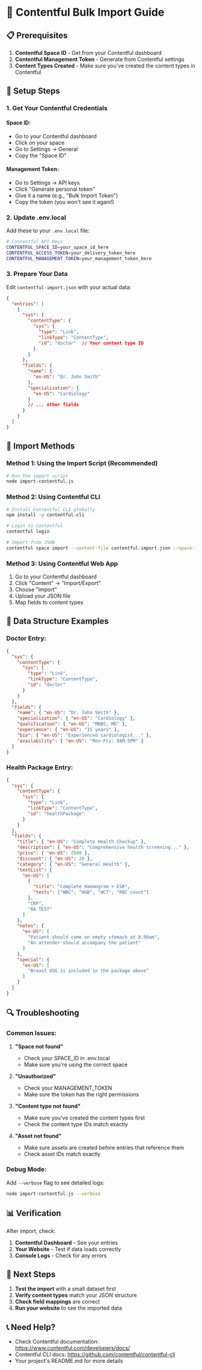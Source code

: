 # 🚀 Contentful Bulk Import Guide

## 📋 **Prerequisites**

1. **Contentful Space ID** - Get from your Contentful dashboard
2. **Contentful Management Token** - Generate from Contentful settings
3. **Content Types Created** - Make sure you've created the content types in Contentful

## 🔧 **Setup Steps**

### 1. **Get Your Contentful Credentials**

#### **Space ID:**
- Go to your Contentful dashboard
- Click on your space
- Go to Settings → General
- Copy the "Space ID"

#### **Management Token:**
- Go to Settings → API keys
- Click "Generate personal token"
- Give it a name (e.g., "Bulk Import Token")
- Copy the token (you won't see it again!)

### 2. **Update .env.local**

Add these to your `.env.local` file:

```bash
# Contentful API Keys
CONTENTFUL_SPACE_ID=your_space_id_here
CONTENTFUL_ACCESS_TOKEN=your_delivery_token_here
CONTENTFUL_MANAGEMENT_TOKEN=your_management_token_here
```

### 3. **Prepare Your Data**

Edit `contentful-import.json` with your actual data:

```json
{
  "entries": [
    {
      "sys": {
        "contentType": {
          "sys": {
            "type": "Link",
            "linkType": "ContentType",
            "id": "doctor"  // Your content type ID
          }
        }
      },
      "fields": {
        "name": {
          "en-US": "Dr. John Smith"
        },
        "specialization": {
          "en-US": "Cardiology"
        }
        // ... other fields
      }
    }
  ]
}
```

## 🚀 **Import Methods**

### **Method 1: Using the Import Script (Recommended)**

```bash
# Run the import script
node import-contentful.js
```

### **Method 2: Using Contentful CLI**

```bash
# Install Contentful CLI globally
npm install -g contentful-cli

# Login to Contentful
contentful login

# Import from JSON
contentful space import --content-file contentful-import.json --space-id YOUR_SPACE_ID
```

### **Method 3: Using Contentful Web App**

1. Go to your Contentful dashboard
2. Click "Content" → "Import/Export"
3. Choose "Import"
4. Upload your JSON file
5. Map fields to content types

## 📝 **Data Structure Examples**

### **Doctor Entry:**
```json
{
  "sys": {
    "contentType": {
      "sys": {
        "type": "Link",
        "linkType": "ContentType",
        "id": "doctor"
      }
    }
  },
  "fields": {
    "name": { "en-US": "Dr. John Smith" },
    "specialization": { "en-US": "Cardiology" },
    "qualification": { "en-US": "MBBS, MD" },
    "experience": { "en-US": "15 years" },
    "bio": { "en-US": "Experienced cardiologist..." },
    "availability": { "en-US": "Mon-Fri: 9AM-5PM" }
  }
}
```

### **Health Package Entry:**
```json
{
  "sys": {
    "contentType": {
      "sys": {
        "type": "Link",
        "linkType": "ContentType",
        "id": "healthPackage"
      }
    }
  },
  "fields": {
    "title": { "en-US": "Complete Health Checkup" },
    "description": { "en-US": "Comprehensive health screening..." },
    "price": { "en-US": 2500 },
    "discount": { "en-US": 20 },
    "category": { "en-US": "General Health" },
    "testList": {
      "en-US": [
        {
          "title": "Complete Haemogram + ESR",
          "tests": ["WBC", "HGB", "HCT", "RBC count"]
        },
        "CRP",
        "RA TEST"
      ]
    },
    "notes": {
      "en-US": [
        "Patient should come on empty stomach at 8.00am",
        "An attender should accompany the patient"
      ]
    },
    "special": {
      "en-US": [
        "Breast USG is included in the package above"
      ]
    }
  }
}
```

## 🔍 **Troubleshooting**

### **Common Issues:**

1. **"Space not found"**
   - Check your SPACE_ID in .env.local
   - Make sure you're using the correct space

2. **"Unauthorized"**
   - Check your MANAGEMENT_TOKEN
   - Make sure the token has the right permissions

3. **"Content type not found"**
   - Make sure you've created the content types first
   - Check the content type IDs match exactly

4. **"Asset not found"**
   - Make sure assets are created before entries that reference them
   - Check asset IDs match exactly

### **Debug Mode:**

Add `--verbose` flag to see detailed logs:

```bash
node import-contentful.js --verbose
```

## 📊 **Verification**

After import, check:

1. **Contentful Dashboard** - See your entries
2. **Your Website** - Test if data loads correctly
3. **Console Logs** - Check for any errors

## 🎯 **Next Steps**

1. **Test the import** with a small dataset first
2. **Verify content types** match your JSON structure
3. **Check field mappings** are correct
4. **Run your website** to see the imported data

## 📞 **Need Help?**

- Check Contentful documentation: https://www.contentful.com/developers/docs/
- Contentful CLI docs: https://github.com/contentful/contentful-cli
- Your project's README.md for more details
